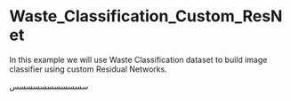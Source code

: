 # Waste_Classification_Custom_ResNet
In this example we will use Waste Classification dataset to build image classifier using custom Residual Networks. 


سسسسسسسسسسس
